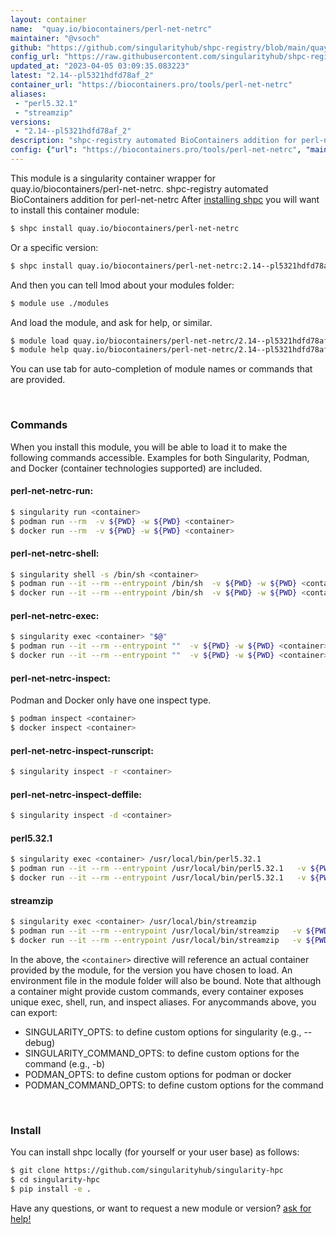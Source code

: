 ```yaml
---
layout: container
name:  "quay.io/biocontainers/perl-net-netrc"
maintainer: "@vsoch"
github: "https://github.com/singularityhub/shpc-registry/blob/main/quay.io/biocontainers/perl-net-netrc/container.yaml"
config_url: "https://raw.githubusercontent.com/singularityhub/shpc-registry/main/quay.io/biocontainers/perl-net-netrc/container.yaml"
updated_at: "2023-04-05 03:09:35.083223"
latest: "2.14--pl5321hdfd78af_2"
container_url: "https://biocontainers.pro/tools/perl-net-netrc"
aliases:
 - "perl5.32.1"
 - "streamzip"
versions:
 - "2.14--pl5321hdfd78af_2"
description: "shpc-registry automated BioContainers addition for perl-net-netrc"
config: {"url": "https://biocontainers.pro/tools/perl-net-netrc", "maintainer": "@vsoch", "description": "shpc-registry automated BioContainers addition for perl-net-netrc", "latest": {"2.14--pl5321hdfd78af_2": "sha256:6e3d1da842793971d90033369a248b3197d2a8fe4e6797e56daa5c551bc94930"}, "tags": {"2.14--pl5321hdfd78af_2": "sha256:6e3d1da842793971d90033369a248b3197d2a8fe4e6797e56daa5c551bc94930"}, "docker": "quay.io/biocontainers/perl-net-netrc", "aliases": {"perl5.32.1": "/usr/local/bin/perl5.32.1", "streamzip": "/usr/local/bin/streamzip"}}
---
```


This module is a singularity container wrapper for quay.io/biocontainers/perl-net-netrc.
shpc-registry automated BioContainers addition for perl-net-netrc
After [installing shpc](#install) you will want to install this container module:


```bash
$ shpc install quay.io/biocontainers/perl-net-netrc
```

Or a specific version:

```bash
$ shpc install quay.io/biocontainers/perl-net-netrc:2.14--pl5321hdfd78af_2
```

And then you can tell lmod about your modules folder:

```bash
$ module use ./modules
```

And load the module, and ask for help, or similar.

```bash
$ module load quay.io/biocontainers/perl-net-netrc/2.14--pl5321hdfd78af_2
$ module help quay.io/biocontainers/perl-net-netrc/2.14--pl5321hdfd78af_2
```

You can use tab for auto-completion of module names or commands that are provided.

<br>

### Commands

When you install this module, you will be able to load it to make the following commands accessible.
Examples for both Singularity, Podman, and Docker (container technologies supported) are included.

#### perl-net-netrc-run:

```bash
$ singularity run <container>
$ podman run --rm  -v ${PWD} -w ${PWD} <container>
$ docker run --rm  -v ${PWD} -w ${PWD} <container>
```

#### perl-net-netrc-shell:

```bash
$ singularity shell -s /bin/sh <container>
$ podman run --it --rm --entrypoint /bin/sh  -v ${PWD} -w ${PWD} <container>
$ docker run --it --rm --entrypoint /bin/sh  -v ${PWD} -w ${PWD} <container>
```

#### perl-net-netrc-exec:

```bash
$ singularity exec <container> "$@"
$ podman run --it --rm --entrypoint ""  -v ${PWD} -w ${PWD} <container> "$@"
$ docker run --it --rm --entrypoint ""  -v ${PWD} -w ${PWD} <container> "$@"
```

#### perl-net-netrc-inspect:

Podman and Docker only have one inspect type.

```bash
$ podman inspect <container>
$ docker inspect <container>
```

#### perl-net-netrc-inspect-runscript:

```bash
$ singularity inspect -r <container>
```

#### perl-net-netrc-inspect-deffile:

```bash
$ singularity inspect -d <container>
```


#### perl5.32.1

```bash
$ singularity exec <container> /usr/local/bin/perl5.32.1
$ podman run --it --rm --entrypoint /usr/local/bin/perl5.32.1   -v ${PWD} -w ${PWD} <container> -c " $@"
$ docker run --it --rm --entrypoint /usr/local/bin/perl5.32.1   -v ${PWD} -w ${PWD} <container> -c " $@"
```


#### streamzip

```bash
$ singularity exec <container> /usr/local/bin/streamzip
$ podman run --it --rm --entrypoint /usr/local/bin/streamzip   -v ${PWD} -w ${PWD} <container> -c " $@"
$ docker run --it --rm --entrypoint /usr/local/bin/streamzip   -v ${PWD} -w ${PWD} <container> -c " $@"
```



In the above, the `<container>` directive will reference an actual container provided
by the module, for the version you have chosen to load. An environment file in the
module folder will also be bound. Note that although a container
might provide custom commands, every container exposes unique exec, shell, run, and
inspect aliases. For anycommands above, you can export:

 - SINGULARITY_OPTS: to define custom options for singularity (e.g., --debug)
 - SINGULARITY_COMMAND_OPTS: to define custom options for the command (e.g., -b)
 - PODMAN_OPTS: to define custom options for podman or docker
 - PODMAN_COMMAND_OPTS: to define custom options for the command

<br>

### Install

You can install shpc locally (for yourself or your user base) as follows:

```bash
$ git clone https://github.com/singularityhub/singularity-hpc
$ cd singularity-hpc
$ pip install -e .
```

Have any questions, or want to request a new module or version? [ask for help!](https://github.com/singularityhub/singularity-hpc/issues)